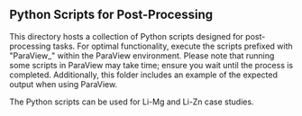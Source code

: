 ## Python Scripts for Post-Processing

This directory hosts a collection of Python scripts designed for post-processing tasks. For optimal functionality, execute the scripts prefixed with "ParaView_" within the ParaView environment. Please note that running some scripts in ParaView may take time; ensure you wait until the process is completed. Additionally, this folder includes an example of the expected output when using ParaView.

The Python scripts can be used for Li-Mg and Li-Zn case studies.


